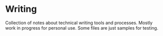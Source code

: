 # Writing

Collection of notes about technical writing tools and processes. Mostly work in progress for personal use. Some files are just samples for testing.
